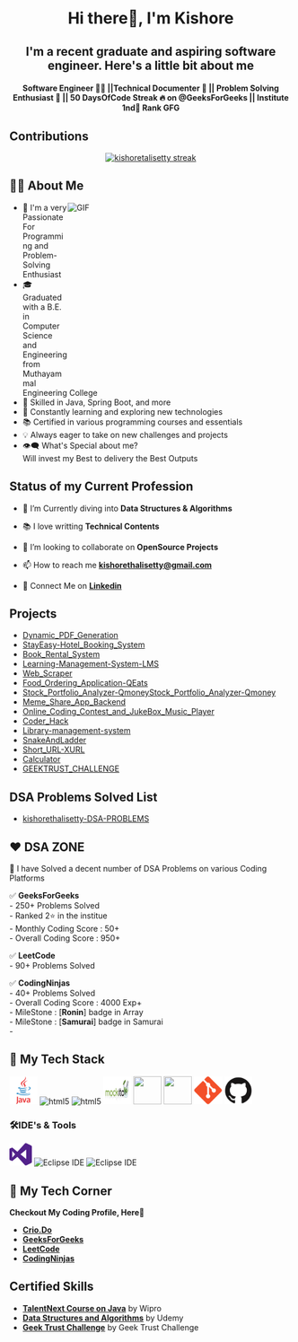 <h1 align="center">Hi there👋, I'm <b>Kishore</b></h1>
<h2 align="center"><b>I'm a recent graduate and aspiring software engineer. Here's a little bit about me</b></h2>
<h4 align="center"><b>Software Engineer 👨‍💻 ||Technical Documenter 📖 || Problem Solving Enthusiast 🧠 || 50 DaysOfCode Streak 🔥 on @GeeksForGeeks || Institute 1nd🥇 Rank GFG </b>
</b></h4> 
  
## Contributions
<p align="center">
    <a href="https://github.com/kishoretalisetty/Kishore">
        <img title="🔥 Get streak stats for your profile at git.io/streak-stats" alt="kishoretalisetty streak" src="https://github-readme-streak-stats.herokuapp.com/?user=kishoretalisetty&theme=black-ice&hide_border=true&stroke=0000&background=060A0CD0"/>
    </a>
</p>


## 🙋‍♂️ About Me
  <img align="right" alt="GIF" src="https://github.com/abhisheknaiidu/abhisheknaiidu/blob/master/code.gif?raw=true" width="400" height="320" />

- 🥋 I'm a very Passionate For Programming and Problem-Solving Enthusiast
- 🎓 Graduated with a B.E. in Computer Science and Engineering from Muthayammal Engineering College
- 🚀 Skilled in Java, Spring Boot, and more
- 🌱 Constantly learning and exploring new technologies
- 📚 Certified in various programming courses and essentials
- 💡 Always eager to take on new challenges and projects
- 👁‍🗨 What's Special about me? <br>
  Will invest my Best to delivery the Best Outputs

## Status of my Current Profession

- 📘 I’m Currently diving into **Data Structures & Algorithms**
- 📚 I love writting **Technical Contents**
- 👯 I’m looking to collaborate on **OpenSource Projects**

- 📫 How to reach me **kishorethalisetty@gmail.com**
- 🔗 Connect Me on [**Linkedin**](https://www.linkedin.com/in/kishore-thalisetty-14090926b/)

 ## Projects
 - [Dynamic_PDF_Generation](https://github.com/kishoretalisetty/Dynamic_PDF_Generation)
 - [StayEasy-Hotel_Booking_System](https://github.com/kishoretalisetty/StayEasy-Hotel_Booking_System-)
 - [Book_Rental_System](https://github.com/kishoretalisetty/Book_For_Rent)
 - [Learning-Management-System-LMS](https://github.com/kishoretalisetty/kishoretalisetty-Learning-Management-System-LMS-)
 - [Web_Scraper](https://github.com/kishoretalisetty/Web_Scraper)
 - [Food_Ordering_Application-QEats](https://github.com/kishoretalisetty/Food_Ordering_Application-QEats)
 - [Stock_Portfolio_Analyzer-QmoneyStock_Portfolio_Analyzer-Qmoney](https://github.com/kishoretalisetty/Stock_Portfolio_Analyzer-Qmoney)
 - [Meme_Share_App_Backend ](https://github.com/kishoretalisetty/Meme_Share_App_Backend)
 - [Online_Coding_Contest_and_JukeBox_Music_Player ](https://github.com/kishoretalisetty/Online_Coding_Contest_and_JukeBox_Music_Player)
 - [Coder_Hack](https://github.com/kishoretalisetty/Coder_Hack)
 - [Library-management-system](https://github.com/kishoretalisetty/Library-management-system)
 - [SnakeAndLadder](https://github.com/kishoretalisetty/SnakeAndLadder)
 - [Short_URL-XURL](https://github.com/kishoretalisetty/Short_URL-XURL)
 - [Calculator](https://github.com/kishoretalisetty/Calculator)
 - [GEEKTRUST_CHALLENGE](https://github.com/kishoretalisetty/GEEKTRUST_CHALLENGE)
 
 ## DSA Problems Solved List
 - [kishorethalisetty-DSA-PROBLEMS](https://github.com/kishoretalisetty/kishorethalisetty-DSA-PROBLEMS)
   
 ## ❤️ DSA ZONE 

🚀 I have Solved a decent number  of DSA Problems on various Coding Platforms <br>

✅  **GeeksForGeeks** <br>
    - 250+ Problems Solved <br>
    - Ranked 2⭐ in the institue <br>
    - Monthly Coding Score : 50+ <br>
    - Overall Coding Score : 950+ <br>
    
✅  **LeetCode** <br>
    - 90+ Problems Solved <br>
   
✅  **CodingNinjas** <br>
    - 40+ Problems Solved <br>
    - Overall Coding Score : 4000 Exp+ <br>
    - MileStone : [**Ronin**] badge in Array <br>
    - MileStone : [**Samurai**] badge in Samurai <br>
    - 

<h2 align="left">💼 My Tech Stack</h2>

<p align="left">  
    <a> <img src="https://raw.githubusercontent.com/devicons/devicon/master/icons/java/java-original-wordmark.svg" alt="html5" width="50" height="50"/> </a>
    <a> <img src="https://miro.medium.com/v2/resize:fit:1100/format:webp/0*R60lnmJl4hanOBaJ.png" alt="html5" width="50" height="50"/> </a>
    <a> <img src="https://encrypted-tbn0.gstatic.com/images?q=tbn:ANd9GcTXtje6ChZbpE1a6obTT2mfGBqiD7QpF6laWftH13VxU6A1svtGcqh3w27eul0-2oom7AI&usqp=CAU" alt="html5" width="50" height="50"/> </a>
    <a> <img src="https://raw.githubusercontent.com/mockito/mockito/main/src/javadoc/org/mockito/logo.png" width="50" height="50"> </a>
    <a> <img src="https://download.logo.wine/logo/Redis/Redis-Logo.wine.png" width="50" height="50"> </a>
    <a> <img src="https://w7.pngwing.com/pngs/279/662/png-transparent-gradle-plain-wordmark-logo-icon-thumbnail.png" width="50" height="50"> </a>
    <a> <img src="https://raw.githubusercontent.com/devicons/devicon/master/icons/git/git-original.svg" alt="Git" width="50" height="50"> </a>
    <a> <img src="https://raw.githubusercontent.com/devicons/devicon/master/icons/github/github-original.svg" alt="GitHub" width="50" height="50"> </a>
     </p>
  <h3>🛠️IDE's & Tools</h3>
  <p>
    <a> <img src="https://raw.githubusercontent.com/devicons/devicon/master/icons/visualstudio/visualstudio-plain.svg" alt="VSCode" width="40" height="40"> </a>
    <a> <img src="https://upload.wikimedia.org/wikipedia/commons/thumb/9/9c/IntelliJ_IDEA_Icon.svg/768px-IntelliJ_IDEA_Icon.svg.png" alt="Eclipse IDE" width="40" height="40"> </a>
 <a> <img src="https://miro.medium.com/v2/resize:fit:828/format:webp/1*nNTk-j2uaKhxyj3GXsYNdg.png" alt="Eclipse IDE" width="40" height="40"> </a>

<h2 align="left">💼 My Tech Corner</h2>

<b>Checkout My Coding Profile, Here🤝</b> 
- [**Crio.Do**](https://www.crio.do/learn/portfolio/kishorethalisetty/) <br>
- [**GeeksForGeeks**](https://auth.geeksforgeeks.org/user/talisettykishore333) <br>
- [**LeetCode**](https://leetcode.com/Kishore-Thalisetty/) <br>
- [**CodingNinjas**](https://www.codingninjas.com/studio/profile/0c653674-d1e2-4506-a8d2-c298beb7f4be)<br>

## Certified Skills

- [**TalentNext Course on Java**](https://drive.google.com/file/d/1jm1gljgXfbgX-8ebw8owfPgIfEgy4Waw/view) by Wipro<br>
- [**Data Structures and Algorithms**](https://www.udemy.com/certificate/UC-ef64fa9c-e5c9-45d6-89ed-9e802027f7fd/) by Udemy
- [**Geek Trust Challenge**](https://www.geektrust.com/coding/code-portfolio) by Geek Trust Challenge
